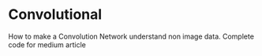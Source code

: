 # Convolutional
How to make a Convolution Network understand non image data. Complete code for medium article
